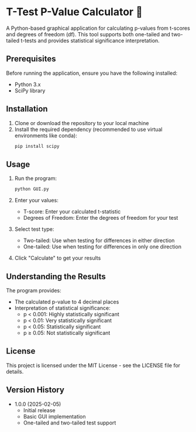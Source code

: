 # T-Test P-Value Calculator 🧮

A Python-based graphical application for calculating p-values from t-scores and degrees of freedom (df). This tool supports both one-tailed and two-tailed t-tests and provides statistical significance interpretation.

## Prerequisites 

Before running the application, ensure you have the following installed:
- Python 3.x
- SciPy library

## Installation

1. Clone or download the repository to your local machine
2. Install the required dependency (recommended to use virtual environments like conda):
   ```bash
   pip install scipy
   ```

## Usage

1. Run the program:
   ```bash
   python GUI.py
   ```

2. Enter your values:
   - T-score: Enter your calculated t-statistic
   - Degrees of Freedom: Enter the degrees of freedom for your test

3. Select test type:
   - Two-tailed: Use when testing for differences in either direction
   - One-tailed: Use when testing for differences in only one direction

4. Click "Calculate" to get your results

## Understanding the Results

The program provides:
- The calculated p-value to 4 decimal places
- Interpretation of statistical significance:
  * p < 0.001: Highly statistically significant
  * p < 0.01: Very statistically significant
  * p < 0.05: Statistically significant
  * p ≥ 0.05: Not statistically significant

## License

This project is licensed under the MIT License - see the LICENSE file for details.

## Version History

- 1.0.0 (2025-02-05)
  * Initial release
  * Basic GUI implementation
  * One-tailed and two-tailed test support
